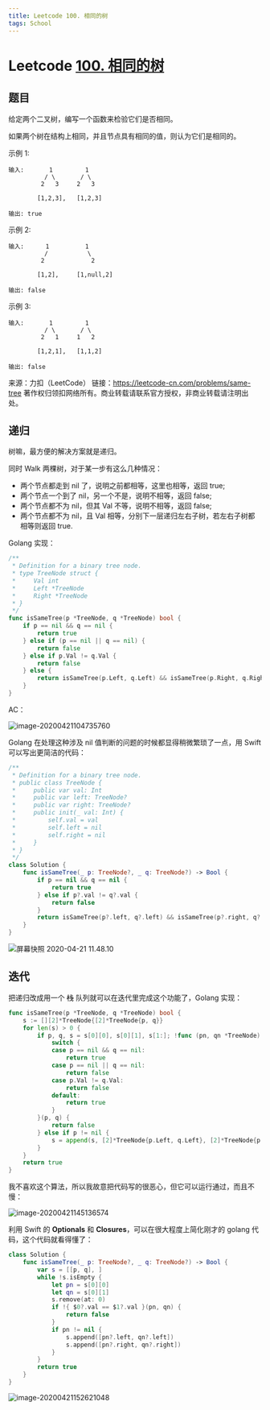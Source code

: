```yaml
---
title: Leetcode 100. 相同的树
tags: School
---
```


# Leetcode [100. 相同的树](https://leetcode-cn.com/problems/same-tree/)

## 题目

给定两个二叉树，编写一个函数来检验它们是否相同。

如果两个树在结构上相同，并且节点具有相同的值，则认为它们是相同的。

示例 1:

```
输入:       1         1
          / \       / \
         2   3     2   3

        [1,2,3],   [1,2,3]

输出: true
```

示例 2:

```
输入:      1          1
          /           \
         2             2

        [1,2],     [1,null,2]

输出: false
```

示例 3:

```
输入:       1         1
          / \       / \
         2   1     1   2

        [1,2,1],   [1,1,2]

输出: false
```

来源：力扣（LeetCode）
链接：https://leetcode-cn.com/problems/same-tree
著作权归领扣网络所有。商业转载请联系官方授权，非商业转载请注明出处。

## 递归

树嘛，最方便的解决方案就是递归。

 同时 Walk 两棵树，对于某一步有这么几种情况：

- 两个节点都走到 nil 了，说明之前都相等，这里也相等，返回 true;
- 两个节点一个到了 nil，另一个不是，说明不相等，返回 false;
- 两个节点都不为 nil，但其 Val 不等，说明不相等，返回 false;
- 两个节点都不为 nil，且 Val 相等，分别下一层递归左右子树，若左右子树都相等则返回 true.

Golang 实现：

```go
/**
 * Definition for a binary tree node.
 * type TreeNode struct {
 *     Val int
 *     Left *TreeNode
 *     Right *TreeNode
 * }
 */
func isSameTree(p *TreeNode, q *TreeNode) bool {
    if p == nil && q == nil {
        return true
    } else if (p == nil || q == nil) {
        return false
    } else if p.Val != q.Val {
        return false
    } else {
        return isSameTree(p.Left, q.Left) && isSameTree(p.Right, q.Right)
    }
}
```

AC：

![image-20200421104735760](https://tva1.sinaimg.cn/large/007S8ZIlgy1ge172qhlqij31c60u01kx.jpg)

Golang 在处理这种涉及 nil 值判断的问题的时候都显得稍微繁琐了一点，用 Swift 可以写出更简洁的代码：

```swift
/**
 * Definition for a binary tree node.
 * public class TreeNode {
 *     public var val: Int
 *     public var left: TreeNode?
 *     public var right: TreeNode?
 *     public init(_ val: Int) {
 *         self.val = val
 *         self.left = nil
 *         self.right = nil
 *     }
 * }
 */
class Solution {
    func isSameTree(_ p: TreeNode?, _ q: TreeNode?) -> Bool {
        if p == nil && q == nil {
            return true
        } else if p?.val != q?.val {
            return false
        }
        return isSameTree(p?.left, q?.left) && isSameTree(p?.right, q?.right)
    }
}
```

![屏幕快照 2020-04-21 11.48.10](https://tva1.sinaimg.cn/large/007S8ZIlgy1ge18xo0znij31c60u01kx.jpg)

## 迭代

把递归改成用一个 ~~栈~~ 队列就可以在迭代里完成这个功能了，Golang 实现：

```go
func isSameTree(p *TreeNode, q *TreeNode) bool {
    s := [][2]*TreeNode{[2]*TreeNode{p, q}}
    for len(s) > 0 {
        if p, q, s = s[0][0], s[0][1], s[1:]; !func (pn, qn *TreeNode) bool {
            switch {
            case p == nil && q == nil:
                return true
            case p == nil || q == nil:
                return false
            case p.Val != q.Val:
                return false
            default:
                return true
            }
        }(p, q) {
            return false
        } else if p != nil {
            s = append(s, [2]*TreeNode{p.Left, q.Left}, [2]*TreeNode{p.Right, q.Right})
        }
    }
    return true
}
```

我不喜欢这个算法，所以我故意把代码写的很恶心，但它可以运行通过，而且不慢：

![image-20200421145136574](https://tva1.sinaimg.cn/large/007S8ZIlgy1ge1e4ks0hqj31c60u01kx.jpg)

利用 Swift 的 **Optionals** 和 **Closures**，可以在很大程度上简化刚才的 golang 代码，这个代码就看得懂了：

```swift
class Solution {
    func isSameTree(_ p: TreeNode?, _ q: TreeNode?) -> Bool {
        var s = [[p, q], ]
        while !s.isEmpty {
            let pn = s[0][0]
            let qn = s[0][1]
            s.remove(at: 0)
            if !{ $0?.val == $1?.val }(pn, qn) {
                return false
            }
            if pn != nil {
                s.append([pn?.left, qn?.left])
                s.append([pn?.right, qn?.right])
            }
        }
        return true
    }
}
```

![image-20200421152621048](https://tva1.sinaimg.cn/large/007S8ZIlgy1ge1f4q9thqj31c60u01kx.jpg)

